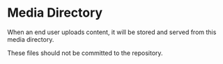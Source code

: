 # Media Directory

When an end user uploads content, it will be stored and served from this media directory.

These files should not be committed to the repository.
